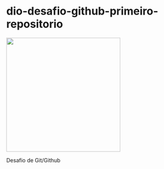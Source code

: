 # dio-desafio-github-primeiro-repositorio


<div align-"center">
<img src = "![DECOLATECH](https://user-images.githubusercontent.com/83099972/170098108-574de93d-d41a-4cb7-bcb5-98677b8b82f1.png" width = "300px" />
</div>

Desafio de Git/Github
